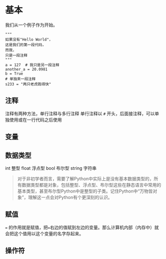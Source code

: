 # 基本

我们从一个例子作为开始。

    """
    如果没有"Hello World"，
    这是我们的第一段代码，
    而我，
    只是一段注释
    """
    a = 127  # 我只是另一段注释
    another_a = 20.0981
    b = True
    # 单独来一段注释
    s233 = "两只老虎跑得快"

## 注释

注释有两种方法，单行注释与多行注释
单行注释以 `#` 开头，后面接注释，可以单独使用或在一行代码之后使用

## 变量

## 数据类型
int 整型
float 浮点型
bool 布尔型
string 字符串

> 对于非初学者而言，需要了解Python中实际上是没有基本数据类型的，所有数据类型都是对象，包括整型、浮点型、布尔型这些在静态语言中常用的基本类型，甚至布尔型Python中是整型的子类。记住Python中“万物皆对象”，理解这一点会对Python有个更深刻的认识。

## 赋值
`=` 的作用就是赋值，把`=`右边的值赋到左边的变量。那么计算机内部（内存中）就会把这个值用以这个变量的名字存起来。

## 操作符
